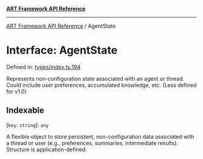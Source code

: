 [**ART Framework API Reference**](../README.md)

***

[ART Framework API Reference](../README.md) / AgentState

# Interface: AgentState

Defined in: [types/index.ts:194](https://github.com/hashangit/ART/blob/f2c01fe8faa76ca4df3209539d95509aac02e476/src/types/index.ts#L194)

Represents non-configuration state associated with an agent or thread.
Could include user preferences, accumulated knowledge, etc. (Less defined for v1.0)

## Indexable

\[`key`: `string`\]: `any`

A flexible object to store persistent, non-configuration data associated with a thread or user (e.g., preferences, summaries, intermediate results). Structure is application-defined.
